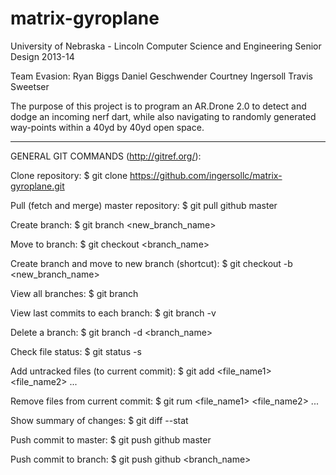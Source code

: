 matrix-gyroplane
================

University of Nebraska - Lincoln
Computer Science and Engineering Senior Design 2013-14

Team Evasion:
Ryan Biggs
Daniel Geschwender
Courtney Ingersoll
Travis Sweetser

The purpose of this project is to program an AR.Drone 2.0 to detect and dodge an incoming nerf dart, while also navigating to randomly generated way-points within a 40yd by 40yd open space.






------------------------------------------------------------------------------------------------------------
GENERAL GIT COMMANDS (http://gitref.org/):

Clone repository:
  $ git clone https://github.com/ingersollc/matrix-gyroplane.git
  
Pull (fetch and merge) master repository:
  $ git pull github master
  
Create branch:
  $ git branch \<new_branch_name>
  
Move to branch:
  $ git checkout \<branch_name>
  
Create branch and move to new branch (shortcut):
  $ git checkout -b \<new_branch_name>
  
View all branches:
  $ git branch
  
View last commits to each branch:
  $ git branch -v
  
Delete a branch:
  $ git branch -d \<branch_name>
  
Check file status:
  $ git status -s
  
Add untracked files (to current commit):
  $ git add \<file_name1> \<file_name2> ...
  
Remove files from current commit:
  $ git rum \<file_name1> \<file_name2> ...
  
Show summary of changes:
  $ git diff --stat
  
Push commit to master:
  $ git push github master
  
Push commit to branch:
  $ git push github \<branch_name>

  

